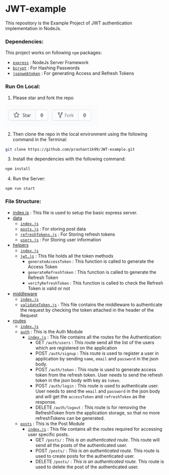 # JWT-example

This repository is the Example Project of JWT authentication implementation in NodeJs.


### Dependencies:

This project works on following `npm` packages:
* [`express`](https://www.npmjs.com/package/express) : NodeJs Server Framework
* [`bcrypt`](https://www.npmjs.com/package/bcrypt) : For Hashing Passwords
* [`jsonwebtoken`](https://www.npmjs.com/package/jsonwebtoken) : For generating Access and Refresh Tokens

### Run On Local:
1. Please star and fork the repo

![](./asset/fork.png)

2. Then clone the repo in the local environment using the following command in the Terminal:
```sh
git clone https://github.com/prashant1k99/JWT-example.git
```

3. Install the dependencies with the following command:
```sh
npm install
```

4. Run the Server:
```
npm run start
```

### File Structure:
* [index.js](https://github.com/prashant1k99/JWT-example/blob/main/index.js) : This file is used to setup the basic express server.
* [data](https://github.com/prashant1k99/JWT-example/tree/main/data)
  - [`index.js`](https://github.com/prashant1k99/JWT-example/blob/main/data/index.js)
  - [`posts.js`](https://github.com/prashant1k99/JWT-example/blob/main/data/posts.js) : For storing post data
  - [`refreshTokens.js`](https://github.com/prashant1k99/JWT-example/blob/main/data/refreshTokens.js) : For Storing refresh tokens
  - [`users.js`](https://github.com/prashant1k99/JWT-example/blob/main/data/users.js) : For Storing user information
* [helpers](https://github.com/prashant1k99/JWT-example/tree/main/helpers)
  - [`index.js`](https://github.com/prashant1k99/JWT-example/blob/main/helpers/index.js)
  - [`jwt.js`](https://github.com/prashant1k99/JWT-example/blob/main/helpers/jwt.js) : This file holds all the token methods
    * `generateAccessToken` : This function is called to generate the Access Token
    * `generateRefreshToken` : This function is called to generate the Refresh Token
    * `verifyRefreshToken` : This function is called to check the Refresh Token is valid or not
* [middleware](https://github.com/prashant1k99/JWT-example/tree/main/middleware)
  - [`index.js`](https://github.com/prashant1k99/JWT-example/blob/main/middleware/index.js)
  - [`validateToken.js`](https://github.com/prashant1k99/JWT-example/blob/main/middleware/validateToken.js) : This file contains the middleware to authenticate the request by checking the token attached in the header of the Request
* [routes](https://github.com/prashant1k99/JWT-example/tree/main/routes)
  - [`index.js`](https://github.com/prashant1k99/JWT-example/blob/main/routes/index.js)
  - [`auth`](https://github.com/prashant1k99/JWT-example/tree/main/routes/auth) : This is the Auth Module
    - [`index.js`](https://github.com/prashant1k99/JWT-example/tree/main/routes/auth/index.js) : This file contains all the routes for the Authentication:
      - GET `/auth/users` : This route send all the list of the users which are registered on the application
      - POST `/auth/signup` : This route is used to register a user in application by sending `name`, `email` and `password` in the json body.
      - POST `/auth/token` : This route is used to generate access token from the refresh token. User needs to send the refresh token in the json body with key as `token`.
      - POST `/auth/login` : This route is used to authenticate user. User needs to send the `email` and `password` in the json body and will get the `accessToken` and `refreshToken` as the response.
      - DELETE `/auth/logout` : This route is for removing the RefreshToken from the application storage, so that no more refreshTokens can be generated.
  - [`posts`](https://github.com/prashant1k99/JWT-example/tree/main/routes/posts) : This is the Post Module
    - [`index.js`](https://github.com/prashant1k99/JWT-example/tree/main/routes/posts/index.js) : This file contains all the routes required for accessing user specific posts.
      - GET `/posts/` : *This is an authenticated route.* This route will send all the posts of the authenticated user.
      - POST `/posts/` : *This is an authenticated route.* This route is used to create posts for the authenticated user.
      - DELETE `/posts/` : *This is an authenticated route.* This route is used to delete the post of the authenticated user.